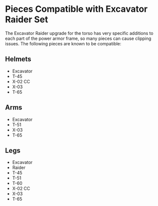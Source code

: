 # Pieces Compatible with Excavator Raider Set
The Excavator Raider upgrade for the torso has very specific additions to each part of the power armor frame, so many pieces can cause clipping issues. The following pieces are known to be compatible:

## Helmets
* Excavator
* T-45
* X-02 CC
* X-03
* T-65

## Arms
* Excavator
* T-51
* X-03
* T-65

## Legs
* Excavator
* Raider
* T-45
* T-51
* T-60
* X-02 CC
* X-03
* T-65